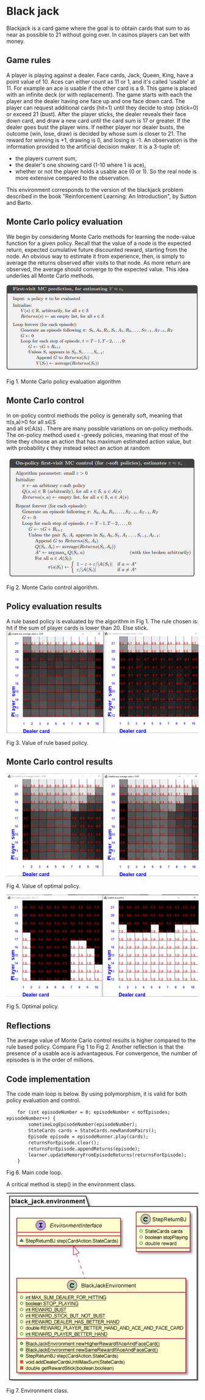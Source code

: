 # Black jack
Blackjack is a card game where the goal is to obtain cards that sum to as
near as possible to 21 without going over. In casinos players can bet with money.
## Game rules 
A player is playing against a dealer. Face cards, Jack, Queen, King, have a point value of 10. Aces can either count as 11 or 1, 
and it's called 'usable' at 11. For example an ace is usable if the other card is a 9.
This game is placed with an infinite deck (or with replacement).
The game starts with each the player and the dealer having one face up and one
face down card.
The player can request additional cards (hit=1) until they decide to stop
(stick=0) or exceed 21 (bust).
After the player sticks, the dealer reveals their face down card, and draw a new card
until the card sum is 17 or greater. If the dealer goes bust the player wins.
If neither player nor dealer busts, the outcome (win, lose, draw) is
decided by whose sum is closer to 21.  The reward for winning is +1,
drawing is 0, and losing is -1.
An observation is the information provided to the artificial decision maker. It is a 3-tuple of: 
* the players current sum,
* the dealer's one showing card (1-10 where 1 is ace),
* whether or not the player holds a usable ace (0 or 1).
So the real node is more extensive compared to the observation.

This environment corresponds to the version of the blackjack problem
described in the book "Reinforcement Learning: An Introduction", by Sutton and Barto.

## Monte Carlo policy evaluation
We begin by considering Monte Carlo methods for learning the node-value function for a given policy. 
Recall that the value of a node is the expected return, expected cumulative future discounted reward, 
starting from the node. An obvious way to estimate it from experience, then, is simply to average 
the returns observed after visits to that node. As more return are observed, the average should 
converge to the expected value. This idea underlies all Monte Carlo methods.

![img.png](img.png)

Fig 1. Monte Carlo policy evaluation algorithm

## Monte Carlo control 
In on-policy control methods the policy is generally soft, meaning that  π(s,a)>0  for all  s∈S  
and all  s∈A(s) . There are many possible variations on on-policy methods. The on-policy method used ϵ -greedy policies, meaning that most of the time they choose an
action that has maximum estimated action value, but with probability ϵ  they instead select an 
action at random

![img_2.png](img_2.png)

Fig 2.  Monte Carlo control algorithm.

## Policy evaluation results
A rule based policy is evaluated by the algorithm in Fig 1. The rule chosen is:
hit if the sum of player cards is lower than 20. Else stick.
![img_4.png](img_4.png)

Fig 3. Value of rule based policy.


## Monte Carlo control results
![img_1.png](img_1.png)

Fig 4. Value of optimal policy.

![img_3.png](img_3.png)

Fig 5. Optimal policy.

## Reflections
The average value of Monte Carlo control results is higher compared to the rule based policy. Compare Fig 1 to Fig 2.
Another reflection is that the presence of a usable ace is advantageous.
For convergence, the number of episodes is in the order of millions.

## Code implementation
The code main loop is below. By using polymorphism, it is valid for both policy evaluation and control.

        for (int episodeNumber = 0; episodeNumber < nofEpisodes; episodeNumber++) {
            sometimeLogEpisodeNumber(episodeNumber);
            StateCards cards = StateCards.newRandomPairs();
            Episode episode = episodeRunner.play(cards);
            returnsForEpisode.clear();
            returnsForEpisode.appendReturns(episode);
            learner.updateMemoryFromEpisodeReturns(returnsForEpisode);
        }
Fig 6. Main code loop.

A critical method is step() in the environment class.

![img_5.png](img_5.png)

Fig 7.  Environment class.



